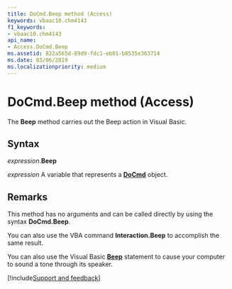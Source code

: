 ```yaml
---
title: DoCmd.Beep method (Access)
keywords: vbaac10.chm4143
f1_keywords:
- vbaac10.chm4143
api_name:
- Access.DoCmd.Beep
ms.assetid: 822a565d-89d9-fdc1-eb01-b8535e363714
ms.date: 03/06/2019
ms.localizationpriority: medium
---
```



# DoCmd.Beep method (Access)

The **Beep** method carries out the Beep action in Visual Basic.


## Syntax

_expression_.**Beep**

_expression_ A variable that represents a **[DoCmd](Access.DoCmd.md)** object.


## Remarks

This method has no arguments and can be called directly by using the syntax **DoCmd.Beep**.

You can also use the VBA command **Interaction.Beep** to accomplish the same result.

You can also use the Visual Basic **[Beep](../language/reference/user-interface-help/beep-statement.md)** statement to cause your computer to sound a tone through its speaker.



[!include[Support and feedback](~/includes/feedback-boilerplate.md)]